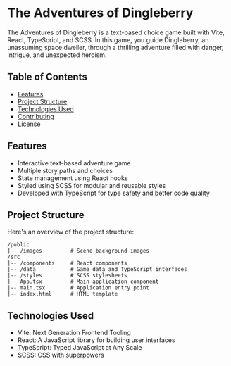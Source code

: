 # The Adventures of Dingleberry

The Adventures of Dingleberry is a text-based choice game built with Vite, React, TypeScript, and SCSS. In this game, you guide Dingleberry, an unassuming space dweller, through a thrilling adventure filled with danger, intrigue, and unexpected heroism.

## Table of Contents

- [Features](#features)
- [Project Structure](#project-structure)
- [Technologies Used](#technologies-used)
- [Contributing](#contributing)
- [License](#license)

## Features

- Interactive text-based adventure game
- Multiple story paths and choices
- State management using React hooks
- Styled using SCSS for modular and reusable styles
- Developed with TypeScript for type safety and better code quality


## Project Structure
Here's an overview of the project structure:
```
/public
|-- /images         # Scene background images
/src
|-- /components     # React components
|-- /data           # Game data and TypeScript interfaces
|-- /styles         # SCSS stylesheets
|-- App.tsx         # Main application component
|-- main.tsx        # Application entry point
|-- index.html      # HTML template
```

## Technologies Used
- Vite: Next Generation Frontend Tooling
- React: A JavaScript library for building user interfaces
- TypeScript: Typed JavaScript at Any Scale
- SCSS: CSS with superpowers

